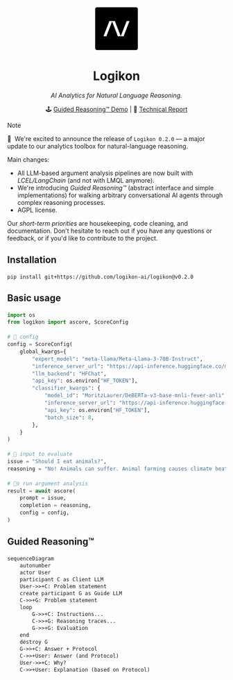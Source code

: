 
<div align="center">

<img src="./docs/logo_logikon_notext_withborder.png" alt="Logikon Logo" width=100></img>

# Logikon

*AI Analytics for Natural Language Reasoning.*

🕹️ [Guided Reasoning™️ Demo](https://huggingface.co/spaces/logikon/benjamin-chat) | 📄 [Technical Report](https://arxiv.org/abs/2408.16331)

</div>

> [!NOTE]
> 🎉&nbsp; We're excited to announce the release of `Logikon 0.2.0` –– a major update to our analytics toolbox for natural-language reasoning. 

Main changes: 

* All LLM-based argument analysis pipelines are now built with _LCEL/LangChain_ (and not with LMQL anymore).
* We're introducing _Guided Reasoning™️_ (abstract interface and simple implementations) for walking arbitrary conversational AI agents through complex reasoning processes.
* AGPL license.

Our *short-term priorities* are housekeeping, code cleaning, and documentation. Don't hesitate to reach out if you have any questions or feedback, or if you'd like to contribute to the project.


## Installation 

```
pip install git+https://github.com/logikon-ai/logikon@v0.2.0
```

## Basic usage

```python
import os
from logikon import ascore, ScoreConfig

# 🔧 config 
config = ScoreConfig(
    global_kwargs={
        "expert_model": "meta-llama/Meta-Llama-3-70B-Instruct",
        "inference_server_url": "https://api-inference.huggingface.co/models/meta-llama/Meta-Llama-3-70B-Instruct",
        "llm_backend": "HFChat",
        "api_key": os.environ["HF_TOKEN"],
        "classifier_kwargs": {
            "model_id": "MoritzLaurer/DeBERTa-v3-base-mnli-fever-anli",
            "inference_server_url": "https://api-inference.huggingface.co/models/MoritzLaurer/DeBERTa-v3-base-mnli-fever-anli",
            "api_key": os.environ["HF_TOKEN"],
            "batch_size": 8,
        },
    }
)

# 📝 input to evaluate
issue = "Should I eat animals?",
reasoning = "No! Animals can suffer. Animal farming causes climate heating. Meat is not healthy.",

# 🏃‍♀️ run argument analysis
result = await ascore(
    prompt = issue,
    completion = reasoning,
    config = config,
)
```

## Guided Reasoning™️

```mermaid
sequenceDiagram
    autonumber
    actor User
    participant C as Client LLM
    User->>+C: Problem statement
    create participant G as Guide LLM
    C->>+G: Problem statement
    loop 
        G->>+C: Instructions...
        C->>+G: Reasoning traces...
        G->>+G: Evaluation
    end
    destroy G
    G->>+C: Answer + Protocol
    C->>+User: Answer (and Protocol)
    User->>+C: Why?
    C->>+User: Explanation (based on Protocol)
```

<!--
## Quickstart

Start server.

```sh
bash scripts/run_vllm_server.sh
```

Run python client.

```python
from logikon import ascore

await ascore(
    prompt="What are the main reasons for spending a week-end in New York?",
    completion="""
    The main reasons for spending a week-end in New York are:
    1. You can do great shopping.
    2. You can eat wonderful food.
    3. You can meet many interesting people and friends.
    """
)
```

## Development

```sh
# style check
hatch run lint:style

# format code
hatch run lint:fmt

# check types (mypy)
hatch run lint:typing

# run tests
hatch run test
```

-->


